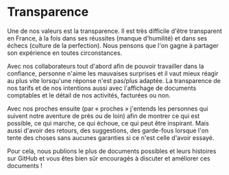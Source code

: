 # Transparence

Une de nos valeurs est la transparence. Il est très difficile d'être transparent en France, à la fois dans ses réussites (manque d'humilité) et dans ses échecs (culture de la perfection). Nous pensons que l'on gagne à partager son expérience en toutes circonstances.

Avec nos collaborateurs tout d'abord afin de pouvoir travailler dans la confiance, personne n'aime les mauvaises surprises et il vaut mieux réagir au plus vite lorsqu'une réponse n'est pas/plus adaptée. La transparence de nos tarifs et de nos intentions aussi avec l'affichage de documents comptables et le détail de nos activités, facturées ou non.

Avec nos proches ensuite (par « proches » j'entends les personnes qui suivent notre aventure de près ou de loin) afin de montrer ce qui est possible, ce qui marche, ce qui échoue, ce qui peut être inspirant. Mais aussi d'avoir des retours, des suggestions, des garde-fous lorsque l'on tente des choses sans aucunes garanties si ce n'est celle d'avoir essayé.

Pour cela, nous publions le plus de documents possibles et leurs histoires sur GitHub et vous êtes bien sûr encouragés à discuter et améliorer ces documents !